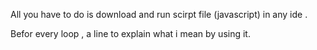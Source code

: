 All you have to do is download and run scirpt file (javascript) in any ide .

Befor every loop , a line to explain what i mean by using it.
